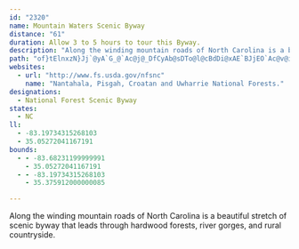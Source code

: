 ```yaml
---
id: "2320"
name: Mountain Waters Scenic Byway
distance: "61"
duration: Allow 3 to 5 hours to tour this Byway.
description: "Along the winding mountain roads of North Carolina is a beautiful stretch of scenic byway that leads through hardwood forests, river gorges, and rural countryside.  "
path: "of}tElnxzN}Jj`@yA`G_@`Ac@j@_DfCyAb@sDTo@l@cBdDi@xAE`BJjEO`Ac@v@i@Xe@D{N`A]L_@h@eAlFDt@b@lA?bAsCdEOZSvAHzATdArC`HhAhETvAF~@IrA_@dBi@hAcAbAu@^{IlA_A`@aJfOwEdFc@tA{@lKGxHQh@W\\{Cx@}Ax@yCd@kCx@yDQy@Ji@XYd@EXDxA^lBBj@i@lBBr@XdBnAlBNl@Df@CvAF^XL~@Gt@Tl@Bn@Z^v@IdBD^V^^L~@C^Nr@~AzA^jDtDhClA^^h@~@Dv@S\\[TmFFo@AmAc@oBJcCK}A^iBPeB`Aq@R_DRmCpAUp@Cl@rArGHxAEr@Sp@_A|@yAhAsBdA]ZoArBc@jAKxAu@lC_@tC}ClHIvADtBKlFS^y@^_@`@e@~ADpANj@bA~B@RKf@aCdCk@fAIp@XfC?~@O^e@XYE_B_AkCGi@FOJQj@ZzERd@bCbCN\\H~@Mr@[^c@L}ASa@DmG`FwGtEWn@Ad@n@fDXhDZr@hBnAL|@Ij@ENcDhB}@~Ay@x@UP}AZ}BvAiAhEuAxCIrAu@jASdBe@fAWJ[@yAe@iCoByBg@aAEoGZ}AMsBm@eAQgBXsAMuBaCWk@Eq@NsBQm@_@c@}Ao@iB_@s@_@cA_AcE{EoCe@oIyCuCFw@Mu@BoAl@_AR_LpAeA`@]Xo@dAe@hCC~@RdEcCnOi@zAoAhBcAl@o@Js@KUS}@wBk@m@sBe@cCgAsBg@cE]{BEiDm@YS{AeDqIiIsA_As@Q_AEi@\\}BrC_DrCcB`EiBnCIj@?|@MT{Av@wA~AeChAUd@IvAN~@?Ro@lBTrAjAxEHpAV`A@p@I`@e@r@eB~Fm@f@o@rAoAlAOh@SzAY\\iFfC{C~@k@@oBQkDTe@FiAl@yAb@_@^ITEpCOt@Y\\iCrAg@I_AaBo@g@eAe@w@@Y\\Ar@HXnA~ATp@Bf@O~@SX]Fk@KsGgCm@Ky@HsB`@c@?qAg@g@CyBn@iETkESeE?oGm@_CGuALsBl@sC~AiBtBuH`O}A|B{AzAqGxE_AdAcAzAy@xBi@pCO|BBxFX`GnB`SH~B?lCc@nDwLdb@wD`LcCrEaJnOaH|LkHdLuDfEsAdAcBx@eAXsBRgCEsCu@sBoAgEiD_By@cCk@iCK{FPsDj@eBd@qFzByBxA_BxAmDhFsDfHgDpHcA`ESzD|@d}@IdCU`Cu@hDyA`D}DzFoI`KmElEuBdBiBfAuLxE}A~@iBlB_BlC}EbLwDxKy@tDYjDErFXhI^xDx@`DlGtMtA~Ef@pDt@pLvFvDxAvAr@bAlDzGrD`JvE`J~DfGdPnS`B`CbBjDxA`E~A`Hb@lDTfEDdDOtG}@dIkDjSy@xFsBfQ}@pL_AhRYfMI`K?xERbQd@vNb@rHbBrP`Hze@d@~FRbE?jEMlFiFtcAIbEHnH^rGh@hEd@rCpJpc@fZrrAXbBJdBOpAy@rAiAl@}L?cBhJiA~IaC~`@yGde@XtGMlNUrA_A~BIt@B|@hFxb@HdBU|Hg@zKkC`TjA~SBlB{D`Nk@~COfBd@nYyAp^?~@^fCBx@ItB}@~FG~@JdA~CtKr@lFH`CRdBhBhFrBbDhAxDX`@pAx@v@r@xBjDfIjJ\\Vz@R`Ej@lDtBh@v@Cx@mBpCUf@y@~CiA`BK^FxCn@fDQd@_B@OHQ`@RrEUrAEdCOr@s@`A}AlAiBpCIdAXlG}AfGQlBOdDoAbCSn@I`AExCgAnD{@~Fy@lDIr@BrAdC~\\\\hAT`@bDdD|@rCThIYrCRp@|C~Bd@n@Dj@Cl@g@fDDjBzAnH|AjFT~AL`KCfBsEtSi@hED|AX~@nAfB^LX?tEeDxCoC^MTLHr@O`HXxDEj@c@t@Mb@F~Bc@nGDf@NJ^K^{@bAsDX_@|@k@Dm@c@sARe@TERLThBx@lADXKj@m@f@A^p@z@?~Bh@jBB^OXo@^S^n@hBfA|BCf@_@x@If@?dDOdAYf@o@VmEy@}B}@[HER@RXX|B~@xAx@lCrC~C~FXRJ?r@]b@mBx@uADo@SmA?m@R_CBuAN_@N?NL@XGlBDvAdBrEAXw@lBk@nC]fLBbAb@hD?rIMrAu@dE_@Zo@A_@c@wCiFUKW?UXBj@tAfCb@lAlGtXRrADfAO~D?dAh@hEDdBY`E[lBCv@DlCO~Ff@pHDdCIpAiCnU_@bCw@jC_BnKHv@Th@vC~C`@|B\\b@fEbDxA~BrBzAtArCXxCTlAb@d@nBzAf@bAGh@kAn@c@`@e@dAIr@MpC_A|EE|ANrA|@zBhBvANTHb@JxCRt@rBvBd@~@XtCErHOrA]xAUf@s@p@cA`@u@AsBy@y@Q}@FaAv@iAtCc@^sBb@}Bx@UIi@o@[CSR_@hAm@^_@?_@QOY[wAq@u@q@Yc@RCf@\\vBEn@]p@uA~@Yd@Mx@\\rBEl@Sd@YVkA`@y@r@wCfFYv@IlALrDnAlGB`AmCfPy@hDs@xBmDrIoBrCiAfCm@bAeClCaArA_@lDeBhDs@pDUt@_Bt@}AzCKF]A_Ak@wBDa@MyAcAgDn@}EH}@Xe@p@Ox@HjCNtB?v@UZm@JcHQm@JuAjA_@?y@Wc@PCp@fAfDt@nDEhAOZWJk@?_@_@w@_Cg@Wm@NyAlBIZHj@lArDCr@Yd@_@Pk@I][o@mA_@Q_@Ps@`Ai@D}A{Ae@QUJOX_@lDi@^i@Ci@Uy@w@o@aAc@YUFSXKpCYl@_@?g@q@k@a@i@My@?_@`@Cj@`BzGJdAE`AUv@c@z@iA~AUPaATi@Ag@MwBiAu@AY^iBtE_@\\i@Fw@[{@oAUM}@SgEXuAx@YFc@Ac@Yu@mAk@qAy@eEw@{B_DgEwF{Fu@eDS_@e@QgCGi@g@}@yBW_Cc@y@oAqA]u@Ec@KyAFsA`A_CJg@eAuAgDTm@y@AgDi@aDEyB}BgCYkBUmHOq@SOm@Fa@b@Yl@Ex@TlC_@xCYx@m@L_@QoCmBsCuC}C}E}C}DiUgTyCyDmFaIgBoBuKgKkByAaByA}LiMcDcCsEcCoFkBmK{CsCiBcBcBoB_DwRq`@eBgCyBeByBs@aDMoBRy@VkXpO_CdD_J|Q{AlBaG~Eu@fAOl@Gr@F~@Tx@j@x@pIpHp@z@xDzGd@vALj@?z@YjAaB`CuB~A_Bd@wFl@s@XoC~Bm@XyAJcCEyF~Ay@Kc@]c@o@u@eD_@aAqCiC[i@oAgEi@oAo@{@mDaD]cBYcEe@sAOQy@DiBSu@^uLjMaCbCeBrAy@D}@Wk@a@aBkBa@SsD_@sCFwGjAwGnB}BxAsBbCwArCcEzMuBbDm@vAQdBGzCKrAoBnGOvAT~@nAfBHrCHr@N\\x@n@T^\\xCNj@d@p@~@n@zGdD`@j@Vt@FnAKbBDjGH`ANv@b@z@HdAIrBNxCYhD?|AXzArBxFXxBD~B]fB?PNZAh@IbCYhDEtDo@R}DyAkFYoBPiB?sBc@yCiCcDeD}DgCmCr@oB~DcBx@{DLkAf@iAx@i@jAyAWsDmBcAJy@^e@~@G~ALtCI~Ae@jBqAzC}KhSyDtJ{BjBsBdAoCf@qEp@qKcAyBVi@X_@d@Or@Ap@N`At@~@pGrGd@xAOr@c@x@KxCsAdBuAtDg@`DElI[lCwAxDk@p@}@`@c@D_AE}Bg@{@J_AZwF`JCf@l@pCFp@Gl@}A`FUlAaAlL{RScA]o@m@aM}Q}AmDiCgJy@kBeGcI{]ki@uAeBwJqIiAqAqHoKu@q@kBu@gHeAuA_@sBqAiAyA_A_BiAmDy@{AgFaFeIgK_CeBmEsBeBmAWq@iCiCwL_HaBaCeEuLaGmMmI{LuGuEoBeDyBmC{C}EqBcCmAy@}C_AwIsEmIaKgA}@iDs@sFGwA_@yA{@k@k@m@eA}@kB{AcGaBaFQYo@q@aImEsBk@aDMuB^mCjAi@H_AB_@Ky@a@cA}A_DoHcBwCYY_Aa@mBK{GViC?s@Wy@eAsCcHeCmJwA_Dq@sBiAuFOkAg@oFEmBJyEVyBrDsPtAiEbEyI|@mCzHk\\Hq@?oA}AkHM{@AeETgBhAyCd@sBVoGIkAy@sAyBcAyB{Am@s@[m@Oq@MaBRkATk@hByBvB{CjAkCRs@RgBV{IQq@s@u@iC_A}AcBeDoA]Wi@kAEmBZaBl@qBfCuETy@?mAg@yBAy@Ny@x@_CNeAHiEHm@p@o@pB_AnC{BxD_@vB_BhAmAj@gCAy@SmAUy@cE_FwDmGuAwAw@Y}Ga@yBYmEgA}B_AoAy@sAcBmAgDoA}J{AmG]_D?sDh@gHB_DCu@i@yDeBuF}@}AiAaAcCqAeAUwD_@iCk@uOaF}As@cB}Ak@y@cC_F}@aA}WgPsAuAsCeFu@u@w@YuA?mC`@{@?qASmKqCaIgDmBg@[?y@FgA|@a@r@iAhD}@dAo@VoADgCe@o@?_B`@aBp@kAJmAKsEqAmAyAe@mASmAUsEI{DUqAc@uAu@eAqH_Hu@iA_Lo[_B{CiCcDy@i@cD_BuEkBuAaAiAiAoAiBi@sAi@cCUmCJuEbBsLB{CIaCWsCu@_EuAkEqFeMe@eBOgEDs@XyBd@kBvDcKn@mDn@gGDqEUiEiBsUIoDNeD^yCXyA^gAvJqT|@_DRgAFiC[cEm@kCSsA"
websites:
  - url: "http://www.fs.usda.gov/nfsnc"
    name: "Nantahala, Pisgah, Croatan and Uwharrie National Forests."
designations:
  - National Forest Scenic Byway
states:
  - NC
ll:
  - -83.19734315268103
  - 35.05272041167191
bounds:
  - - -83.68231199999991
    - 35.05272041167191
  - - -83.19734315268103
    - 35.375912000000085

---
```


Along the winding mountain roads of North Carolina is a beautiful stretch of scenic byway that leads through hardwood forests, river gorges, and rural countryside.
